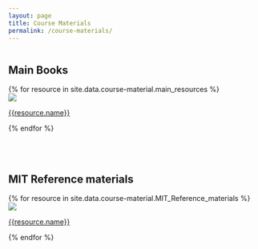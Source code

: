 ```yaml
---
layout: page
title: Course Materials
permalink: /course-materials/
---
```













<div style="width:100%; float: left">
    <div class="Course-material-pic-gallary">
        <h2>    Main Books</h2>
        {% for resource in site.data.course-material.main_resources %}
        <div class="Course-materual--image-cover-container">
            <img src="{{ resource.pic | prepend: site.baseurl }}" class="Course-material--image-cover">
            <p><a href="{{resource.address}}">{{resource.name}}</a></p>
        </div>
        {% endfor %}
    </div>
</div>



<br><br><br><br><br><br><br><br><br><br><br><br>



<div style="width:100%; float: left">
    <div class="Course-material-pic-gallary">
        <h2>MIT Reference materials</h2>
        {% for resource in site.data.course-material.MIT_Reference_materials %}
        <div class="Course-materual--image-cover-container">
            <img src="{{ resource.pic | prepend: site.baseurl }}" class="Course-material--image-cover">
            <p><a href="{{resource.address}}">{{resource.name}}</a></p>
        </div>
        {% endfor %}
    </div>
</div>


<br><br><br><br><br><br><br><br><br><br><br><br><br>

















































































<!-- 


<p><big><big><big>Network security Books:</big></big></big></p>

<br>


<p><big><font color="red"> 1- Cryptography and Network Security: Principles and Practice Books by William Stallings </font><big>
<br><br>

<a href="https://github.com/mahdi-javid/computer-systems-security/raw/master/download/7th%20Edition-cryptography%20and%20network%20security%20stallings.pdf">
<img border="0" alt="Cryptography and Network Security: Principles and Practice (7th Edition) by William Stallings" src="https://github.com/mahdi-javid/computer-systems-security/blob/master/download/Cryptography%20and%20Network%20Security%20Principles%20and%20Practice%20(7th%20Edition)%20by%20William%20Stallings.jpg?raw=true" width="180" height="250" hspace="50">
</a>

Cryptography and Network Security: Principles and Practice (6th Edition) by William Stallings 
<a  href="https://github.com/mahdi-javid/computer-systems-security/raw/master/download/(DR.zeinab%20Movahedi)%5BWilliam_Stallings%5D_Cryptography_and_Network_Security.pdf">
<img border="0" alt="Cryptography and Network Security: Principles and Practice (6th Edition) by William Stallings" src="https://github.com/mahdi-javid/computer-systems-security/blob/master/download/Cryptography%20and%20Network%20Security%20Principles%20and%20Practice%20(6th%20Edition)%20by%20William%20Stallings.jpg?raw=true" width="180" height="250" hspace="50">
</a>


<a  href="https://github.com/mahdi-javid/computer-systems-security/raw/master/download/(DR.zeinab%20Movahedi)%20Cryptography%20and%20Network%20Security%20Principles%20and%20Practice%20Fifth%20Edition%20by%20William%20Stallings.pdf">
<img border="0" alt="Cryptography and Network Security Principles and Practice (5th Edition) by William Stallings" src="https://github.com/mahdi-javid/computer-systems-security/blob/master/download/Cryptography%20and%20Network%20Security%20Principles%20and%20Practice%20(5th%20Edition)%20by%20William%20Stallings.jpg?raw=true" width="180" height="250" hspace="50">
</a>


<br><br><br><br>
<p hspace="50"><font color="red">2- Network Security Essentials: Applications and Standards Books by William Stallings</font><br></p>
<a  href="https://github.com/mahdi-javid/computer-systems-security/raw/master/download/(DR.zeinab%20Movahedi)%5BWilliam_Stallings%5D_Network_Security_Essentials__A.pdf">
<img border="0" alt="Network Security Essentials: Applications and Standards (4thEdition) by William Stallings" src="https://github.com/mahdi-javid/computer-systems-security/blob/master/download/Network%20Security%20Essentials%20Applications%20and%20Standards%20(4thEdition)%20by%20William%20Stallings.jpg?raw=true" width="180" height="250" hspace="50">
</a>




<br><br><br><br>
<p hspace="50"><font color="red">3- Computer Networking: A Top-Down Approach Book by Jim Kurose</font><br></p>
<a  href="https://github.com/mahdi-javid/computer-systems-security/raw/master/download/fqo47.Computer.Networking.A.TopDown.Approach.6th.Edition.pdf">
<img border="0" alt="Computer Networking: A Top-Down Approach Book by Jim Kurose" src="https://github.com/mahdi-javid/computer-systems-security/blob/master/download/computernetworkingatop-downapproach6thedition-1-638.jpg?raw=true" width="180" height="250" hspace="50">
</a>



<br><br>

-->